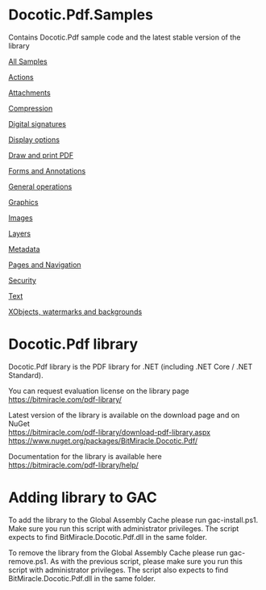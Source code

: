 # Docotic.Pdf.Samples
Contains Docotic.Pdf sample code and the latest stable version of the library

[All Samples](/Samples)

[Actions](/Samples/Actions)

[Attachments](/Samples/Attachments)

[Compression](/Samples/Compression)

[Digital signatures](/Samples/Digital%20signatures)

[Display options](/Samples/Display%20options)

[Draw and print PDF](/Samples/Draw%20and%20print%20PDF)

[Forms and Annotations](/Samples/Forms%20and%20Annotations)

[General operations](/Samples/General%20operations)

[Graphics](/Samples/Graphics)

[Images](/Samples/Images)

[Layers](/Samples/Layers)

[Metadata](/Samples/Metadata)

[Pages and Navigation](/Samples/Pages%20and%20Navigation)

[Security](/Samples/Security)

[Text](/Samples/Text)

[XObjects, watermarks and backgrounds](/Samples/XObjects%2C%20watermarks%20and%20backgrounds)

# Docotic.Pdf library
Docotic.Pdf library is the PDF library for .NET (including .NET Core / .NET Standard).

You can request evaluation license on the library page  
https://bitmiracle.com/pdf-library/

Latest version of the library is available on the download page and on NuGet  
https://bitmiracle.com/pdf-library/download-pdf-library.aspx  
https://www.nuget.org/packages/BitMiracle.Docotic.Pdf/

Documentation for the library is available here  
https://bitmiracle.com/pdf-library/help/

# Adding library to GAC
To add the library to the Global Assembly Cache please run gac-install.ps1. Make sure you run
this script with administrator privileges. The script expects to find BitMiracle.Docotic.Pdf.dll
in the same folder.

To remove the library from the Global Assembly Cache please run gac-remove.ps1. As with the 
previous script, please make sure you run this script with administrator privileges. 
The script also expects to find BitMiracle.Docotic.Pdf.dll in the same folder.
